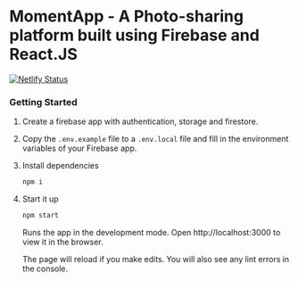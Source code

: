 # MomentApp - A Photo-sharing platform built using Firebase and React.JS

[![Netlify Status](https://api.netlify.com/api/v1/badges/051e212a-d76f-4b9d-9daa-19a24da0166a/deploy-status)](https://app.netlify.com/sites/momentapp/deploys)

### Getting Started

1. Create a firebase app with authentication, storage and firestore.

2. Copy the `.env.example` file to a `.env.local` file and fill in the environment variables of your Firebase app.

3. Install dependencies

   ```bash
   npm i
   ```

3. Start it up

   ```bash
   npm start
   ```
   Runs the app in the development mode.
   Open http://localhost:3000 to view it in the browser. 
   
   The page will reload if you make edits. 
   You will also see any lint errors in the console.
